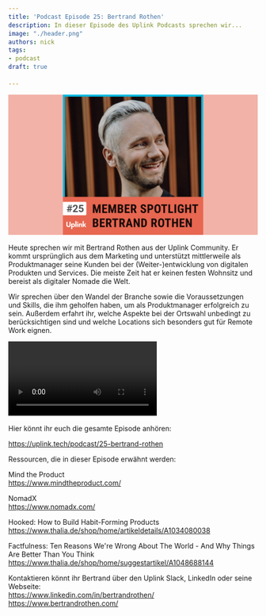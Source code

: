 ```yaml
---
title: 'Podcast Episode 25: Bertrand Rothen'
description: In dieser Episode des Uplink Podcasts sprechen wir...
image: "./header.png"
authors: nick
tags:
- podcast
draft: true

---
```


![](header.png)

Heute sprechen wir mit Bertrand Rothen aus der Uplink Community. Er kommt ursprünglich aus dem Marketing und unterstützt mittlerweile als Produktmanager seine Kunden bei der (Weiter-)entwicklung von digitalen Produkten und Services. Die meiste Zeit hat er keinen festen Wohnsitz und bereist als digitaler Nomade die Welt.

Wir sprechen über den Wandel der Branche sowie die Voraussetzungen und Skills, die ihm geholfen haben, um als Produktmanager erfolgreich zu sein. Außerdem erfahrt ihr, welche Aspekte bei der Ortswahl unbedingt zu berücksichtigen sind und welche Locations sich besonders gut für Remote Work eignen.

<!--truncate-->

<video controls="controls" src="https://admin.uplink.tech/rails/active_storage/blobs/redirect/eyJfcmFpbHMiOnsibWVzc2FnZSI6IkJBaHBBaDkxIiwiZXhwIjpudWxsLCJwdXIiOiJibG9iX2lkIn19--5565c06fe2b4bd802038df7e6f2f8e3ee623deb6/composer-b39omev7a_editor-clip_clip_nick-bertrand-rothen_2023-aug-16-1118am_uplink_podcast.mp4"></video>

Hier könnt ihr euch die gesamte Episode anhören:

<emb>https://uplink.tech/podcast/25-bertrand-rothen</emb>

Ressourcen, die in dieser Episode erwähnt werden:

Mind the Product<br />
https://www.mindtheproduct.com/

NomadX<br />
https://www.nomadx.com/

Hooked: How to Build Habit-Forming Products<br />
https://www.thalia.de/shop/home/artikeldetails/A1034080038

Factfulness: Ten Reasons We're Wrong About The World - And Why Things Are Better Than You Think<br />
https://www.thalia.de/shop/home/suggestartikel/A1048688144

Kontaktieren könnt ihr Bertrand über den Uplink Slack, LinkedIn oder seine Webseite:<br />
https://www.linkedin.com/in/bertrandrothen/<br />
https://www.bertrandrothen.com/
